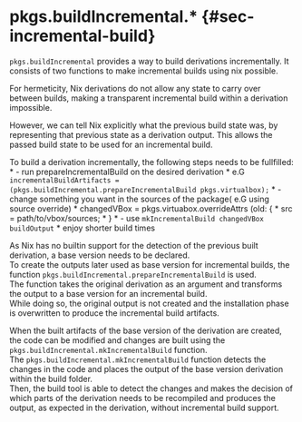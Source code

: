 # pkgs.buildIncremental.*  {#sec-incremental-build}

`pkgs.buildIncremental` provides a way to build derivations incrementally. It consists of two functions to make incremental builds using nix possible.

For hermeticity, Nix derivations do not allow any state to carry over between builds, making a transparent incremental build within a derivation impossible.

However, we can tell Nix explicitly what the previous build state was, by representing that previous state as a derivation output. This allows the passed build state to be used for an incremental build.

To build a derivation incrementally, the following steps needs to be fullfilled:
    * - run prepareIncrementalBuild on the desired derivation
    *   e.G `incrementalBuildArtifacts = (pkgs.buildIncremental.prepareIncrementalBuild pkgs.virtualbox);`
    * - change something you want in the sources of the package( e.G using source override)
    *   changedVBox = pkgs.virtuabox.overrideAttrs (old: {
    *      src = path/to/vbox/sources;
    *   }
    * - use `mkIncrementalBuild changedVBox buildOutput`
    * enjoy shorter build times

As Nix has no builtin support for the detection of the previous built derivation, a base version needs to be declared.  
To create the outputs later used as base version for incremental builds, the function `pkgs.buildIncremental.prepareIncrementalBuild` is used.  
The function takes the original derivation as an argument and transforms the output to a base version for an incremental build.  
While doing so, the original output is not created and the installation phase is overwritten to produce the incremental build artifacts.  

When the built artifacts of the base version of the derivation are created, the code can be modified and changes are built using the `pkgs.buildIncremental.mkIncrementalBuild` function.  
The `pkgs.buildIncremental.mkIncrementalBuild` function detects the changes in the code and places the output of the base version derivation within the build folder.   
Then, the build tool is able to detect the changes and makes the decision of which parts of the derivation needs to be recompiled and produces the output, as expected in the derivation, without incremental build support.


